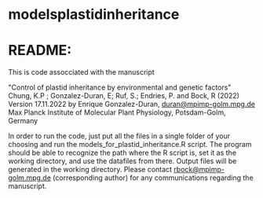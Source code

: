 # modelsplastidinheritance

# README:

This is code assocciated with the  manuscript

"Control of plastid inheritance by environmental and genetic factors" 
Chung, K.P ; Gonzalez-Duran, E; Ruf, S.; Endries, P. and Bock, R (2022)  
Version 17.11.2022 by Enrique Gonzalez-Duran, duran@mpimp-golm.mpg.de
Max Planck Institute of Molecular Plant Physiology, Potsdam-Golm, Germany                 
   

In order to run the code, just put all the files in a single folder of your choosing and run the models_for_plastid_inheritance.R script. 
The program should be able to recognize the path where the R script is, set it as the working directory, and use the datafiles from there. 
Output files will be generated in the working directory.
Please contact rbock@mpimp-golm.mpg.de (corresponding author) for any communications regarding the manuscript. 

